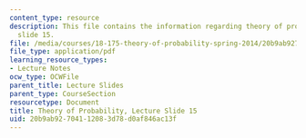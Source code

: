 ```yaml
---
content_type: resource
description: This file contains the information regarding theory of probability, lecture
  slide 15.
file: /media/courses/18-175-theory-of-probability-spring-2014/20b9ab92704112083d78d0af846ac13f_MIT18_175S14_Lecture15.pdf
file_type: application/pdf
learning_resource_types:
- Lecture Notes
ocw_type: OCWFile
parent_title: Lecture Slides
parent_type: CourseSection
resourcetype: Document
title: Theory of Probability, Lecture Slide 15
uid: 20b9ab92-7041-1208-3d78-d0af846ac13f
---
```

